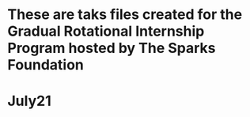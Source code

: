 # These are taks files created for the Gradual Rotational Internship Program hosted by The Sparks Foundation
# July21
